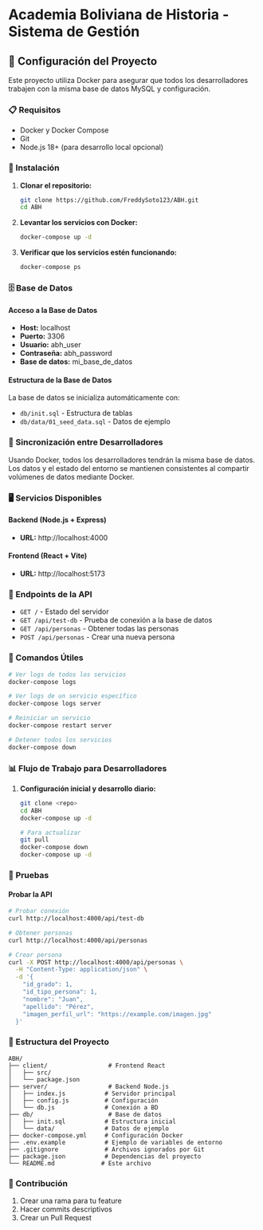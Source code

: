 # Academia Boliviana de Historia - Sistema de Gestión

## 🚀 Configuración del Proyecto

Este proyecto utiliza Docker para asegurar que todos los desarrolladores trabajen con la misma base de datos MySQL y configuración.

### 📋 Requisitos

- Docker y Docker Compose
- Git
- Node.js 18+ (para desarrollo local opcional)

### 🔧 Instalación

1. **Clonar el repositorio:**
   ```bash
   git clone https://github.com/FreddySoto123/ABH.git
   cd ABH
   ```

2. **Levantar los servicios con Docker:**
   ```bash
   docker-compose up -d
   ```

3. **Verificar que los servicios estén funcionando:**
   ```bash
   docker-compose ps
   ```

### 🗄️ Base de Datos

#### Acceso a la Base de Datos

- **Host:** localhost
- **Puerto:** 3306
- **Usuario:** abh_user
- **Contraseña:** abh_password
- **Base de datos:** mi_base_de_datos

#### Estructura de la Base de Datos

La base de datos se inicializa automáticamente con:
- `db/init.sql` - Estructura de tablas
- `db/data/01_seed_data.sql` - Datos de ejemplo

### 🔄 Sincronización entre Desarrolladores

Usando Docker, todos los desarrolladores tendrán la misma base de datos. Los datos y el estado del entorno se mantienen consistentes al compartir volúmenes de datos mediante Docker.

### 🖥️ Servicios Disponibles

#### Backend (Node.js + Express)
- **URL:** http://localhost:4000

#### Frontend (React + Vite)
- **URL:** http://localhost:5173

### 📡 Endpoints de la API

- `GET /` - Estado del servidor
- `GET /api/test-db` - Prueba de conexión a la base de datos
- `GET /api/personas` - Obtener todas las personas
- `POST /api/personas` - Crear una nueva persona

### 🔨 Comandos Útiles

```bash
# Ver logs de todos los servicios
docker-compose logs

# Ver logs de un servicio específico
docker-compose logs server

# Reiniciar un servicio
docker-compose restart server

# Detener todos los servicios
docker-compose down
```

### 📊 Flujo de Trabajo para Desarrolladores

1. **Configuración inicial y desarrollo diario:**
   ```bash
   git clone <repo>
   cd ABH
   docker-compose up -d

   # Para actualizar
   git pull
   docker-compose down
   docker-compose up -d
   ```

### 🧪 Pruebas

#### Probar la API
```bash
# Probar conexión
curl http://localhost:4000/api/test-db

# Obtener personas
curl http://localhost:4000/api/personas

# Crear persona
curl -X POST http://localhost:4000/api/personas \
  -H "Content-Type: application/json" \
  -d '{
    "id_grado": 1,
    "id_tipo_persona": 1,
    "nombre": "Juan",
    "apellido": "Pérez",
    "imagen_perfil_url": "https://example.com/imagen.jpg"
  }'
```

### 📁 Estructura del Proyecto

```
ABH/
├── client/                 # Frontend React
│   ├── src/
│   └── package.json
├── server/                 # Backend Node.js
│   ├── index.js           # Servidor principal
│   ├── config.js          # Configuración
│   └── db.js              # Conexión a BD
├── db/                     # Base de datos
│   ├── init.sql           # Estructura inicial
│   └── data/              # Datos de ejemplo
├── docker-compose.yml     # Configuración Docker
├── .env.example           # Ejemplo de variables de entorno
├── .gitignore             # Archivos ignorados por Git
├── package.json           # Dependencias del proyecto
└── README.md             # Este archivo
```

### 🤝 Contribución

1. Crear una rama para tu feature
2. Hacer commits descriptivos
3. Crear un Pull Request
